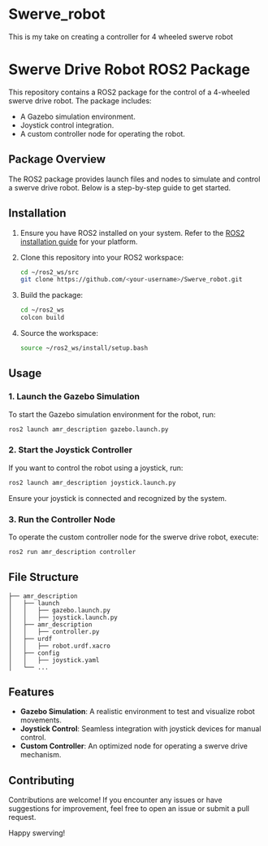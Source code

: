 # Swerve_robot
This is my take on creating a controller for 4 wheeled swerve robot
# Swerve Drive Robot ROS2 Package

This repository contains a ROS2 package for the control of a 4-wheeled swerve drive robot. The package includes:

- A Gazebo simulation environment.
- Joystick control integration.
- A custom controller node for operating the robot.

## Package Overview

The ROS2 package provides launch files and nodes to simulate and control a swerve drive robot. Below is a step-by-step guide to get started.

## Installation

1. Ensure you have ROS2 installed on your system. Refer to the [ROS2 installation guide](https://docs.ros.org/en/rolling/Installation.html) for your platform.
2. Clone this repository into your ROS2 workspace:

    ```bash
    cd ~/ros2_ws/src
    git clone https://github.com/<your-username>/Swerve_robot.git
    ```
3. Build the package:

    ```bash
    cd ~/ros2_ws
    colcon build
    ```
4. Source the workspace:

    ```bash
    source ~/ros2_ws/install/setup.bash
    ```

## Usage

### 1. Launch the Gazebo Simulation

To start the Gazebo simulation environment for the robot, run:

```bash
ros2 launch amr_description gazebo.launch.py
```

### 2. Start the Joystick Controller

If you want to control the robot using a joystick, run:

```bash
ros2 launch amr_description joystick.launch.py
```

Ensure your joystick is connected and recognized by the system.

### 3. Run the Controller Node

To operate the custom controller node for the swerve drive robot, execute:

```bash
ros2 run amr_description controller
```

## File Structure

```
├── amr_description
│   ├── launch
│   │   ├── gazebo.launch.py
│   │   ├── joystick.launch.py
│   ├── amr_description
│   │   ├── controller.py
│   ├── urdf
│   │   ├── robot.urdf.xacro
│   ├── config
│   │   ├── joystick.yaml
│   └── ...
```

## Features

- **Gazebo Simulation**: A realistic environment to test and visualize robot movements.
- **Joystick Control**: Seamless integration with joystick devices for manual control.
- **Custom Controller**: An optimized node for operating a swerve drive mechanism.

## Contributing

Contributions are welcome! If you encounter any issues or have suggestions for improvement, feel free to open an issue or submit a pull request.



Happy swerving!
